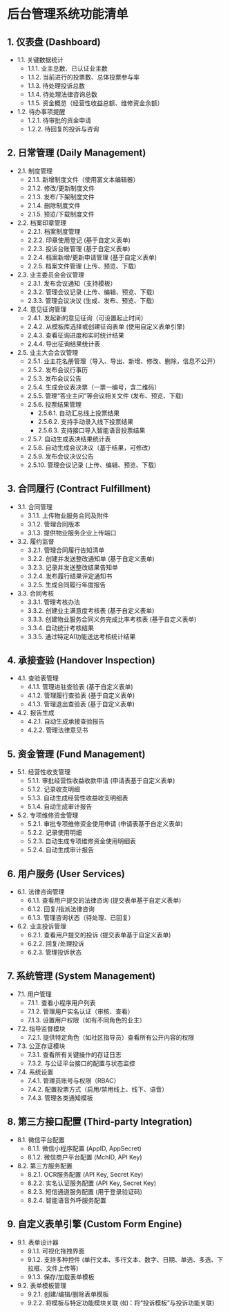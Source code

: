 # 后台管理系统功能清单

## 1. 仪表盘 (Dashboard)
- 1.1. 关键数据统计
    - 1.1.1. 业主总数、已认证业主数
    - 1.1.2. 当前进行的投票数、总体投票参与率
    - 1.1.3. 待处理投诉总数
    - 1.1.4. 待处理法律咨询总数
    - 1.1.5. 资金概览（经营性收益总额、维修资金余额）
- 1.2. 待办事项提醒
    - 1.2.1. 待审批的资金申请
    - 1.2.2. 待回复的投诉与咨询

## 2. 日常管理 (Daily Management)
- 2.1. 制度管理
    - 2.1.1. 新增制度文件（使用富文本编辑器）
    - 2.1.2. 修改/更新制度文件
    - 2.1.3. 发布/下架制度文件
    - 2.1.4. 删除制度文件
    - 2.1.5. 预览/下载制度文件
- 2.2. 档案印章管理
    - 2.2.1. 档案制度管理
    - 2.2.2. 印章使用登记 (基于自定义表单)
    - 2.2.3. 投诉台账管理 (基于自定义表单)
    - 2.2.4. 档案新增/更新申请管理 (基于自定义表单)
    - 2.2.5. 档案文件管理 (上传、预览、下载)
- 2.3. 业主委员会会议管理
    - 2.3.1. 发布会议通知（支持模板）
    - 2.3.2. 管理会议记录 (上传、编辑、预览、下载)
    - 2.3.3. 管理会议决议 (生成、发布、预览、下载)
- 2.4. 意见征询管理
    - 2.4.1. 发起新的意见征询（可设置起止时间）
    - 2.4.2. 从模板库选择或创建征询表单 (使用自定义表单引擎)
    - 2.4.3. 查看征询进度和实时统计结果
    - 2.4.4. 导出征询结果统计表
- 2.5. 业主大会会议管理
    - 2.5.1. 业主花名册管理（导入、导出、新增、修改、删除，信息不公开）
    - 2.5.2. 发布会议行事历
    - 2.5.3. 发布会议公告
    - 2.5.4. 生成会议表决票（一票一编号，含二维码）
    - 2.5.5. 管理“答业主问”等会议相关文件 (发布、预览、下载)
    - 2.5.6. 投票结果管理
        - 2.5.6.1. 自动汇总线上投票结果
        - 2.5.6.2. 支持手动录入线下投票结果
        - 2.5.6.3. 支持接口导入智能语音投票结果
    - 2.5.7. 自动生成表决结果统计表
    - 2.5.8. 自动生成会议决议（基于结果，可修改）
    - 2.5.9. 发布会议决议公告
    - 2.5.10. 管理会议记录 (上传、编辑、预览、下载)

## 3. 合同履行 (Contract Fulfillment)
- 3.1. 合同管理
    - 3.1.1. 上传物业服务合同及附件
    - 3.1.2. 管理合同版本
    - 3.1.3. 提供物业服务企业上传端口
- 3.2. 履约监督
    - 3.2.1. 管理合同履行告知清单
    - 3.2.2. 创建并发送整改通知单 (基于自定义表单)
    - 3.2.3. 记录并发送整改结果告知单
    - 3.2.4. 发布履行结果评定通知书
    - 3.2.5. 生成合同履行年度报告
- 3.3. 合同考核
    - 3.3.1. 管理考核办法
    - 3.3.2. 创建业主满意度考核表 (基于自定义表单)
    - 3.3.3. 创建物业服务合同义务完成比率考核表 (基于自定义表单)
    - 3.3.4. 自动统计考核结果
    - 3.3.5. 通过特定AI功能送达考核统计结果

## 4. 承接查验 (Handover Inspection)
- 4.1. 查验表管理
    - 4.1.1. 管理进驻查验表 (基于自定义表单)
    - 4.1.2. 管理履行查验表 (基于自定义表单)
    - 4.1.3. 管理退出查验表 (基于自定义表单)
- 4.2. 报告生成
    - 4.2.1. 自动生成承接查验报告
    - 4.2.2. 管理法律意见书

## 5. 资金管理 (Fund Management)
- 5.1. 经营性收支管理
    - 5.1.1. 审批经营性收益收款申请 (申请表基于自定义表单)
    - 5.1.2. 记录收支明细
    - 5.1.3. 自动生成经营性收益收支明细表
    - 5.1.4. 自动生成审计报告
- 5.2. 专项维修资金管理
    - 5.2.1. 审批专项维修资金使用申请 (申请表基于自定义表单)
    - 5.2.2. 记录使用明细
    - 5.2.3. 自动生成专项维修资金使用明细表
    - 5.2.4. 自动生成审计报告

## 6. 用户服务 (User Services)
- 6.1. 法律咨询管理
    - 6.1.1. 查看用户提交的法律咨询 (提交表单基于自定义表单)
    - 6.1.2. 回复/指派法律咨询
    - 6.1.3. 管理咨询状态（待处理、已回复）
- 6.2. 业主投诉管理
    - 6.2.1. 查看用户提交的投诉 (提交表单基于自定义表单)
    - 6.2.2. 回复/处理投诉
    - 6.2.3. 管理投诉状态

## 7. 系统管理 (System Management)
- 7.1. 用户管理
    - 7.1.1. 查看小程序用户列表
    - 7.1.2. 管理用户实名认证（审核、查看）
    - 7.1.3. 设置用户权限（如有不同角色的业主）
- 7.2. 指导监督模块
    - 7.2.1. 提供特定角色（如社区指导员）查看所有公开内容的权限
- 7.3. 公正存证模块
    - 7.3.1. 查看所有关键操作的存证日志
    - 7.3.2. 与公证平台接口的配置与状态监控
- 7.4. 系统设置
    - 7.4.1. 管理员账号与权限（RBAC）
    - 7.4.2. 配置投票方式（启用/禁用线上、线下、语音）
    - 7.4.3. 管理各类通知模板

## 8. 第三方接口配置 (Third-party Integration)
- 8.1. 微信平台配置
    - 8.1.1. 微信小程序配置 (AppID, AppSecret)
    - 8.1.2. 微信商户平台配置 (MchID, API Key)
- 8.2. 第三方服务配置
    - 8.2.1. OCR服务配置 (API Key, Secret Key)
    - 8.2.2. 实名认证服务配置 (API Key, Secret Key)
    - 8.2.3. 短信通道服务配置 (用于登录验证码)
    - 8.2.4. 智能语音外呼服务配置

## 9. 自定义表单引擎 (Custom Form Engine)
- 9.1. 表单设计器
    - 9.1.1. 可视化拖拽界面
    - 9.1.2. 支持多种控件 (单行文本、多行文本、数字、日期、单选、多选、下拉框、文件上传等)
    - 9.1.3. 保存/加载表单模板
- 9.2. 表单模板管理
    - 9.2.1. 创建/编辑/删除表单模板
    - 9.2.2. 将模板与特定功能模块关联 (如：将“投诉模板”与投诉功能关联)
